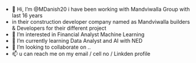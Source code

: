 - 👋 Hi, I’m @MDanish20 i have been working with Mandviwalla Group with last 16 years
- in their construction developer company named as Mandviwalla builders & Developers for their different project 
- 👀 I’m interested in Financial Analyst Machine Learning 
- 🌱 I’m currently learning Data Analyst and AI with NED 
- 💞️ I’m looking to collaborate on ..
- 📫 u can reach me on my email / cell no / Linkden profile 

<!---

MDanish20/MDanish20 is a ✨ special ✨ repository because its `README.md` (this file) appears on your GitHub profile.
You can click the Preview link to take a look at your changes.
--->
